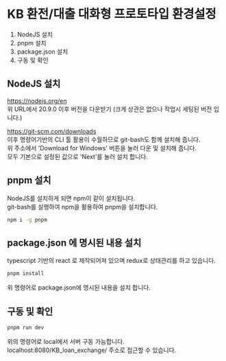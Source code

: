 # KB 환전/대출 대화형 프로토타입 환경설정

1. NodeJS 설치
2. pnpm 설치
3. package.json 설치
4. 구동 및 확인

## NodeJS 설치

https://nodejs.org/en  
위 URL에서 20.9.0 이후 버전을 다운받기 (크게 상관은 없으나 작업시 세팅된 버전 입니다.)

https://git-scm.com/downloads  
이후 명령어기반의 CLI 툴 활용이 수월하므로 git-bash도 함께 설치해 줍니다.  
위 주소에서 'Download for Windows' 버튼을 눌러 다운 및 설치해 줍니다.  
모두 기본으로 설정된 값으로 'Next'를 눌러 설치 합니다.

## pnpm 설치

NodeJS를 설치하게 되면 npm이 같이 설치됩니다.  
git-bash를 실행하여 npm을 활용하여 pnpm을 설치합니다.

```bash
npm i -g pnpm
```

## package.json 에 명시된 내용 설치

typescript 기반의 react 로 제작되어져 있으며 redux로 상태관리를 하고 있습니다.

```bash
pnpm install
```

위 명령어로 package.json에 명시된 내용을 설치 합니다.

## 구동 및 확인

```bash
pnpm run dev
```

위의 명령어로 local에서 서버 구동 가능합니다.  
localhost:8080/KB_loan_exchange/ 주소로 접근할 수 있습니다.  

